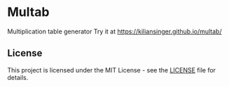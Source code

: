 # Multab

Multiplication table generator
Try it at https://kiliansinger.github.io/multab/

## License

This project is licensed under the MIT License - see the [LICENSE](LICENSE) file for details.



